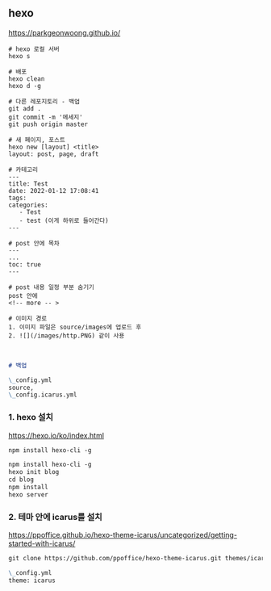 ## hexo

https://parkgeonwoong.github.io/

```shell
# hexo 로컬 서버
hexo s

# 배포
hexo clean
hexo d -g

# 다른 레포지토리 - 백업
git add .
git commit -m '메세지'
git push origin master

# 새 페이지, 포스트
hexo new [layout] <title>
layout: post, page, draft

# 카테고리
---
title: Test
date: 2022-01-12 17:08:41
tags:
categories:
   - Test
   - test (이게 하위로 들어간다)
---

# post 안에 목차
---
...
toc: true
---

# post 내용 일정 부분 숨기기
post 안에
<!-- more -- >

# 이미지 경로
1. 이미지 파일은 source/images에 업로드 후
2. ![](/images/http.PNG) 같이 사용
```

<br>

```markdown
# 백업

\_config.yml
source,
\_config.icarus.yml
```

### 1. hexo 설치

https://hexo.io/ko/index.html

```markdown
npm install hexo-cli -g

npm install hexo-cli -g
hexo init blog
cd blog
npm install
hexo server
```

### 2. 테마 안에 icarus를 설치

https://ppoffice.github.io/hexo-theme-icarus/uncategorized/getting-started-with-icarus/

```markdown
git clone https://github.com/ppoffice/hexo-theme-icarus.git themes/icarus

\_config.yml
theme: icarus
```
